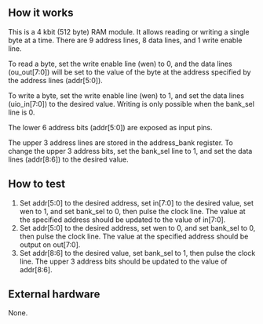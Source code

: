<!---

This file is used to generate your project datasheet. Please fill in the information below and delete any unused
sections.

You can also include images in this folder and reference them in the markdown. Each image must be less than
512 kb in size, and the combined size of all images must be less than 1 MB.
-->

## How it works

This is a 4 kbit (512 byte) RAM module. It allows reading or writing a single byte at a time. There are 9 address lines, 8 data lines, and 1 write enable line. 

To read a byte, set the write enable line (wen) to 0, and the data lines (ou_out[7:0]) will be set to the value of the 
byte at the address specified by the address lines (addr[5:0]).

To write a byte, set the write enable line (wen) to 1, and set the data lines (uio_in[7:0]) to the desired value. Writing is only possible when the bank_sel line is 0.

The lower 6 address bits (addr[5:0]) are exposed as input pins. 

The upper 3 address lines are stored in the address_bank register. To change the upper 3 address bits, set the bank_sel line to 1, and set the data lines (addr[8:6]) to the desired value.

## How to test

1. Set addr[5:0] to the desired address, set in[7:0] to the desired value, set wen to 1, and set bank_sel to 0, then pulse
the clock line. The value at the specified address should be updated to the value of in[7:0].
2. Set addr[5:0] to the desired address, set wen to 0, and set bank_sel to 0, then pulse the clock line. The value at the specified
address should be output on out[7:0].
3. Set addr[8:6] to the desired value, set bank_sel to 1, then pulse the clock line. The upper 3 address bits should be updated to the value of addr[8:6].

## External hardware

None.